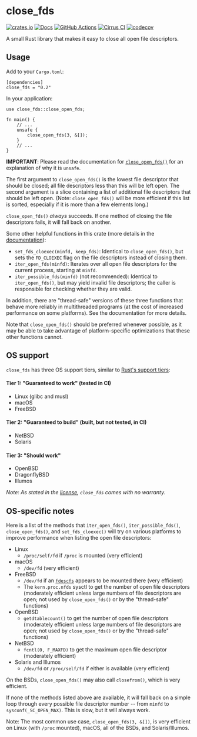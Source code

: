 # close_fds

[![crates.io](https://img.shields.io/crates/v/close_fds.svg)](https://crates.io/crates/close_fds)
[![Docs](https://docs.rs/close_fds/badge.svg)](https://docs.rs/close_fds)
[![GitHub Actions](https://github.com/cptpcrd/close_fds/workflows/CI/badge.svg?branch=master&event=push)](https://github.com/cptpcrd/close_fds/actions?query=workflow%3ACI+branch%3Amaster+event%3Apush)
[![Cirrus CI](https://api.cirrus-ci.com/github/cptpcrd/close_fds.svg?branch=master)](https://cirrus-ci.com/github/cptpcrd/close_fds)
[![codecov](https://codecov.io/gh/cptpcrd/close_fds/branch/master/graph/badge.svg)](https://codecov.io/gh/cptpcrd/close_fds)

A small Rust library that makes it easy to close all open file descriptors.

## Usage

Add to your `Cargo.toml`:

```
[dependencies]
close_fds = "0.2"
```

In your application:

```
use close_fds::close_open_fds;

fn main() {
    // ...
    unsafe {
        close_open_fds(3, &[]);
    }
    // ...
}
```

**IMPORTANT**: Please read the documentation for [`close_open_fds()`](http://docs.rs/close_fds/latest/close_fds/fn.close_open_fds.html) for an explanation of why it is `unsafe`.

The first argument to `close_open_fds()` is the lowest file descriptor that should be closed; all file descriptors less than this will be left open. The second argument is a slice containing a list of additional file descriptors that should be left open. (Note: `close_open_fds()` will be more efficient if this list is sorted, especially if it is more than a few elements long.)

`close_open_fds()` *always* succeeds. If one method of closing the file descriptors fails, it will fall back on another.

Some other helpful functions in this crate (more details in the [documentation](http://docs.rs/close_fds/latest)):

- `set_fds_cloexec(minfd, keep_fds)`: Identical to `close_open_fds()`, but sets the `FD_CLOEXEC` flag on the file descriptors instead of closing them.
- `iter_open_fds(minfd)`: Iterates over all open file descriptors for the current process, starting at `minfd`.
- `iter_possible_fds(minfd)` (not recommended): Identical to `iter_open_fds()`, but may yield invalid file descriptors; the caller is responsible for checking whether they are valid.

In addition, there are "thread-safe" versions of these three functions that behave more reliably in multithreaded programs (at the cost of increased performance on some platforms). See the documentation for more details.

Note that `close_open_fds()` should be preferred whenever possible, as it may be able to take advantage of platform-specific optimizations that these other functions cannot.

## OS support

`close_fds` has three OS support tiers, similar to [Rust's support tiers](https://forge.rust-lang.org/release/platform-support.html):

#### Tier 1: "Guaranteed to work" (tested in CI)

- Linux (glibc and musl)
- macOS
- FreeBSD

#### Tier 2: "Guaranteed to build"  (built, but not tested, in CI)

- NetBSD
- Solaris

#### Tier 3: "Should work"

- OpenBSD
- DragonflyBSD
- Illumos

*Note: As stated in the [license](LICENSE), `close_fds` comes with no warranty.*


## OS-specific notes

Here is a list of the methods that `iter_open_fds()`, `iter_possible_fds()`, `close_open_fds()`, and `set_fds_cloexec()` will try on various platforms to improve performance when listing the open file descriptors:

- Linux
    - `/proc/self/fd` if `/proc` is mounted (very efficient)
- macOS
    - `/dev/fd` (very efficient)
- FreeBSD
    - `/dev/fd` if an [`fdescfs`](https://www.freebsd.org/cgi/man.cgi?query=fdescfs) appears to be mounted there (very efficient)
    - The `kern.proc.nfds` sysctl to get the number of open file descriptors (moderately efficient unless large numbers of file descriptors are open; not used by `close_open_fds()` or by the "thread-safe" functions)
- OpenBSD
    - `getdtablecount()` to get the number of open file descriptors (moderately efficient unless large numbers of file descriptors are open; not used by `close_open_fds()` or by the "thread-safe" functions)
- NetBSD
    - `fcntl(0, F_MAXFD)` to get the maximum open file descriptor (moderately efficient)
- Solaris and Illumos
    - `/dev/fd` or `/proc/self/fd` if either is available (very efficient)

On the BSDs, `close_open_fds()` may also call `closefrom()`, which is very efficient.

If none of the methods listed above are available, it will fall back on a simple loop through every possible file descriptor number -- from `minfd` to `sysconf(_SC_OPEN_MAX)`. This is slow, but it will always work.

Note: The most common use case, `close_open_fds(3, &[])`, is very efficient on Linux (with `/proc` mounted), macOS, all of the BSDs, and Solaris/Illumos.
